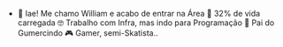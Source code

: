 - 👋 Iae! Me chamo William e acabo de entrar na Área
🔋 32% de vida carregada
🤓 Trabalho com Infra, mas indo para Programação
🐶 Pai do Gumercindo
🎮 Gamer, semi-Skatista..
